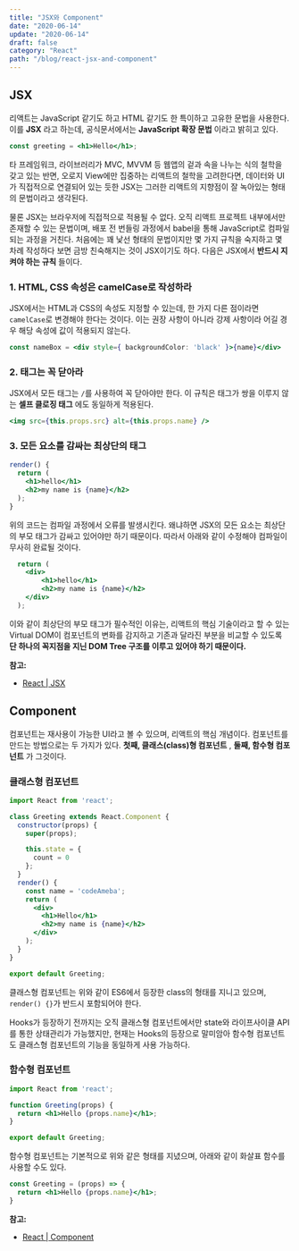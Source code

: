 ```yaml
---
title: "JSX와 Component"
date: "2020-06-14"
update: "2020-06-14"
draft: false
category: "React"
path: "/blog/react-jsx-and-component"
---
```


## JSX
리액트는 JavaScript 같기도 하고 HTML 같기도 한 특이하고 고유한 문법을 사용한다. 이를 **JSX** 라고 하는데, 공식문서에서는 **JavaScript 확장 문법** 이라고 밝히고 있다.

```jsx
const greeting = <h1>Hello</h1>;
```

타 프레임워크, 라이브러리가 MVC, MVVM 등 웹앱의 겉과 속을 나누는 식의 철학을 갖고 있는 반면, 오로지 View에만 집중하는 리액트의 철학을 고려한다면, 데이터와 UI가 직접적으로 연결되어 있는 듯한 JSX는 그러한 리액트의 지향점이 잘 녹아있는 형태의 문법이라고 생각된다.

물론 JSX는 브라우저에 직접적으로 적용될 수 없다. 오직 리액트 프로젝트 내부에서만 존재할 수 있는 문법이며, 배포 전 번들링 과정에서 babel을 통해 JavaScript로 컴파일 되는 과정을 거친다. 처음에는 꽤 낯선 형태의 문법이지만 몇 가지 규칙을 숙지하고 몇 차례 작성하다 보면 금방 친숙해지는 것이 JSX이기도 하다.
다음은 JSX에서 **반드시 지켜야 하는 규칙** 들이다.

### 1. HTML, CSS 속성은 camelCase로 작성하라
JSX에서는 HTML과 CSS의 속성도 지정할 수 있는데, 한 가지 다른 점이라면 `camelCase`로 변경해야 한다는 것이다. 이는 권장 사항이 아니라 강제 사항이라 어길 경우 해당 속성에 값이 적용되지 않는다.

```jsx
const nameBox = <div style={ backgroundColor: 'black' }>{name}</div>
```

### 2. 태그는 꼭 닫아라
JSX에서 모든 태그는 `/`를 사용하여 꼭 닫아야만 한다. 이 규칙은 태그가 쌍을 이루지 않는 **셀프 클로징 태그** 에도 동일하게 적용된다.

```jsx
<img src={this.props.src} alt={this.props.name} />
```

### 3. 모든 요소를 감싸는 최상단의 태그

```jsx
render() {
  return (
    <h1>hello</h1>
    <h2>my name is {name}</h2>
  );
}
```

위의 코드는 컴파일 과정에서 오류를 발생시킨다. 왜냐하면 JSX의 모든 요소는 최상단의 부모 태그가 감싸고 있어야만 하기 때문이다. 따라서 아래와 같이 수정해야 컴파일이 무사히 완료될 것이다.

```jsx
  return (
    <div>
        <h1>hello</h1>
        <h2>my name is {name}</h2>
    </div>
  );
```

이와 같이 최상단의 부모 태그가 필수적인 이유는, 리액트의 핵심 기술이라고 할 수 있는 Virtual DOM이 컴포넌트의 변화를 감지하고 기존과 달라진 부분을 비교할 수 있도록 **단 하나의 꼭지점을 지닌 DOM Tree 구조를 이루고 있어야 하기 때문이다.**

**참고:**
- [React | JSX](https://ko.reactjs.org/docs/introducing-jsx.html)

## Component
컴포넌트는 재사용이 가능한 UI라고 볼 수 있으며, 리액트의 핵심 개념이다. 컴포넌트를 만드는 방법으로는 두 가지가 있다. **첫째, 클래스(class)형 컴포넌트** , **둘째, 함수형 컴포넌트** 가 그것이다.

### 클래스형 컴포넌트

```jsx
import React from 'react';

class Greeting extends React.Component {
  constructor(props) {
    super(props);

    this.state = {
      count = 0
    };
  }
  render() {
    const name = 'codeAmeba';
    return (
      <div>
        <h1>Hello</h1>
        <h2>my name is {name}</h2>
      </div>
    );
  }
}

export default Greeting;
```

클래스형 컴포넌트는 위와 같이 ES6에서 등장한 class의 형태를 지니고 있으며, `render() {}`가 반드시 포함되어야 한다.

Hooks가 등장하기 전까지는 오직 클래스형 컴포넌트에서만 state와 라이프사이클 API를 통한 상태관리가 가능했지만, 현재는 Hooks의 등장으로 말미암아 함수형 컴포넌트도 클래스형 컴포넌트의 기능을 동일하게 사용 가능하다.

### 함수형 컴포넌트

```jsx
import React from 'react';

function Greeting(props) {
  return <h1>Hello {props.name}</h1>;
}

export default Greeting;
```

함수형 컴포넌트는 기본적으로 위와 같은 형태를 지녔으며, 아래와 같이 화살표 함수를 사용할 수도 있다.

```jsx
const Greeting = (props) => {
  return <h1>Hello {props.name}</h1>;
}
```

**참고:**
- [React | Component](https://ko.reactjs.org/docs/components-and-props.html)